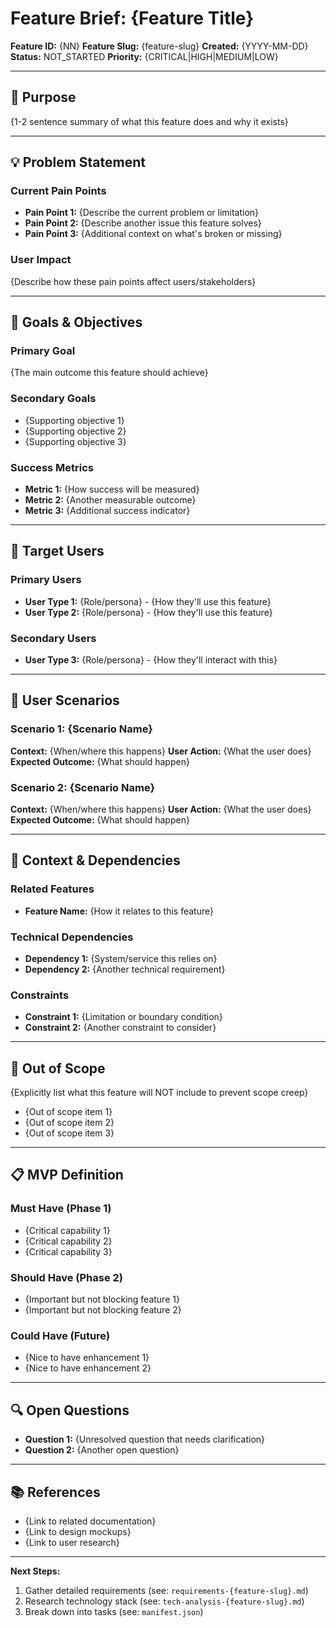 # Feature Brief: {Feature Title}

**Feature ID:** {NN}
**Feature Slug:** {feature-slug}
**Created:** {YYYY-MM-DD}
**Status:** NOT_STARTED
**Priority:** {CRITICAL|HIGH|MEDIUM|LOW}

---

## 🎯 Purpose

{1-2 sentence summary of what this feature does and why it exists}

---

## 💡 Problem Statement

### Current Pain Points
- **Pain Point 1:** {Describe the current problem or limitation}
- **Pain Point 2:** {Describe another issue this feature solves}
- **Pain Point 3:** {Additional context on what's broken or missing}

### User Impact
{Describe how these pain points affect users/stakeholders}

---

## 🎪 Goals & Objectives

### Primary Goal
{The main outcome this feature should achieve}

### Secondary Goals
- {Supporting objective 1}
- {Supporting objective 2}
- {Supporting objective 3}

### Success Metrics
- **Metric 1:** {How success will be measured}
- **Metric 2:** {Another measurable outcome}
- **Metric 3:** {Additional success indicator}

---

## 👥 Target Users

### Primary Users
- **User Type 1:** {Role/persona} - {How they'll use this feature}
- **User Type 2:** {Role/persona} - {How they'll use this feature}

### Secondary Users
- **User Type 3:** {Role/persona} - {How they'll interact with this}

---

## 🎨 User Scenarios

### Scenario 1: {Scenario Name}
**Context:** {When/where this happens}
**User Action:** {What the user does}
**Expected Outcome:** {What should happen}

### Scenario 2: {Scenario Name}
**Context:** {When/where this happens}
**User Action:** {What the user does}
**Expected Outcome:** {What should happen}

---

## 🔗 Context & Dependencies

### Related Features
- **Feature Name:** {How it relates to this feature}

### Technical Dependencies
- **Dependency 1:** {System/service this relies on}
- **Dependency 2:** {Another technical requirement}

### Constraints
- **Constraint 1:** {Limitation or boundary condition}
- **Constraint 2:** {Another constraint to consider}

---

## 🚫 Out of Scope

{Explicitly list what this feature will NOT include to prevent scope creep}

- {Out of scope item 1}
- {Out of scope item 2}
- {Out of scope item 3}

---

## 📋 MVP Definition

### Must Have (Phase 1)
- {Critical capability 1}
- {Critical capability 2}
- {Critical capability 3}

### Should Have (Phase 2)
- {Important but not blocking feature 1}
- {Important but not blocking feature 2}

### Could Have (Future)
- {Nice to have enhancement 1}
- {Nice to have enhancement 2}

---

## 🔍 Open Questions

- **Question 1:** {Unresolved question that needs clarification}
- **Question 2:** {Another open question}

---

## 📚 References

- {Link to related documentation}
- {Link to design mockups}
- {Link to user research}

---

**Next Steps:**
1. Gather detailed requirements (see: `requirements-{feature-slug}.md`)
2. Research technology stack (see: `tech-analysis-{feature-slug}.md`)
3. Break down into tasks (see: `manifest.json`)
